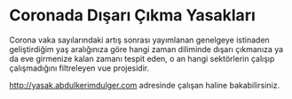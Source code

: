 # Coronada Dışarı Çıkma Yasakları
Corona vaka sayılarındaki artış sonrası yayımlanan genelgeye istinaden geliştirdiğim yaş aralığınıza göre hangi zaman diliminde dışarı çıkmanıza ya da eve girmenize kalan zamanı tespit eden, o an hangi sektörlerin çalışıp çalışmadığını filtreleyen vue projesidir.



http://yasak.abdulkerimdulger.com adresinde çalışan haline bakabilirsiniz.
